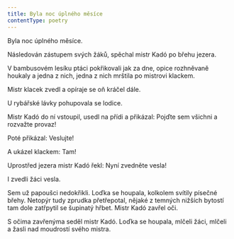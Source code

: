 ```yaml
---
title: Byla noc úplného měsíce
contentType: poetry
---
```


<section>

Byla noc úplného měsíce.

</section>

<section>

Následován zástupem svých žáků, spěchal mistr Kadó po břehu jezera.

</section>

<section>

V bambusovém lesíku ptáci pokřikovali jak za dne, opice rozhněvaně houkaly a jedna z nich, jedna z nich mrštila po mistrovi klackem.

</section>

<section>

Mistr klacek zvedl a opíraje se oň kráčel dále.

</section>

<section>

U rybářské lávky pohupovala se lodice.

</section>

<section>

Mistr Kadó do ní vstoupil, usedl na přídi a přikázal: Pojď­te sem všichni a rozvažte provaz!

</section>

<section>

Poté přikázal: Veslujte!

</section>

<section>

A ukázel klackem: Tam!

</section>

<section>

Uprostřed jezera mistr Kadó řekl: Nyní zvedněte vesla!

</section>

<section>

I zvedli žáci vesla.

</section>

<section>

Sem už papoušci nedokřikli. Loďka se houpala, kolkolem svítily písečné břehy. Netopýr tudy zprudka přetřepotal, nějaké z temných nižších bytostí tam dole zatřpytil se šupinatý hřbet. Mistr Kadó zavřel oči.

S očima zavřenýma seděl mistr Kadó. Loďka se houpa­la, mlčeli žáci, mlčeli a žasli nad moudrostí svého mis­tra.

</section>
